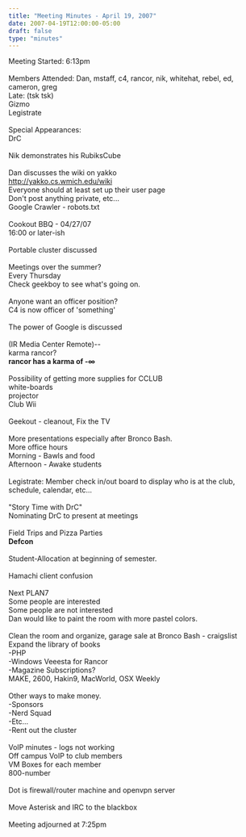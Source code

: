 ```yaml
---
title: "Meeting Minutes - April 19, 2007"
date: 2007-04-19T12:00:00-05:00
draft: false
type: "minutes"
---
```


Meeting Started: 6:13pm<br /><br />
Members Attended: Dan, mstaff, c4, rancor, nik, whitehat, rebel, ed, cameron, greg
<br />
Late: (tsk tsk)<br />
Gizmo<br />
Legistrate<br />
<br />
Special Appearances:<br />
DrC<br />
<br />
Nik demonstrates his RubiksCube<br />
<br />
Dan discusses the wiki on yakko<br />
http://yakko.cs.wmich.edu/wiki<br />
Everyone should at least set up their user page<br />
Don't post anything private, etc...<br />
Google Crawler - robots.txt<br />
<br />
Cookout BBQ -	04/27/07<br /> 
16:00 or later-ish<br />
<br />
Portable cluster discussed<br />
<br />
Meetings over the summer?<br />							Every Thursday<br />
Check geekboy to see what's going on.<br />
<br />
Anyone want an officer position?<br />
C4 is now officer of 'something'<br />
<br />										The power of Google is discussed<br />
<br />
(IR Media Center Remote)--<br />
karma rancor?<br />
<strong>rancor has a karma of -&#8734;</strong><br />
<br />										Possibility of getting more supplies for CCLUB<br />
white-boards<br />
projector<br />	
Club Wii<br />
<br />
Geekout - cleanout, Fix the TV<br />
<br />
More presentations especially after Bronco Bash.<br />
More office hours <br />
Morning - Bawls and food<br />
Afternoon - Awake students<br />
<br />
Legistrate: Member check in/out board to display who is at the club, schedule, calendar, etc... <br />
<br />										"Story Time with DrC"<br />
Nominating DrC to present at meetings<br />
<br />										Field Trips and Pizza Parties<br />
<strong>Defcon</strong><br />
<br />										Student-Allocation at beginning of semester.<br />
<br />
Hamachi client confusion <br />
<br />
Next PLAN7<br />
Some people are interested<br />						Some people are not interested<br />
Dan would like to paint the room with more pastel colors.<br />
<br />										Clean the room and organize, garage sale at Bronco Bash - craigslist<br />
Expand the library of books<br />
-PHP<br />
-Windows Veeesta for Rancor<br />
-Magazine Subscriptions?<br />
MAKE, 2600, Hakin9, MacWorld, OSX Weekly<br />
<br />										Other ways to make money.<br />
-Sponsors<br />
-Nerd Squad<br />
-Etc...<br />
-Rent out the cluster<br />
<br />										VoIP minutes - logs not working<br />
Off campus VoIP to club members<br />
VM Boxes for each member<br />
800-number<br />
<br />										Dot is firewall/router machine and openvpn server<br />
<br />										Move Asterisk and IRC to the blackbox<br />
<br />										Meeting adjourned at 7:25pm<br />

